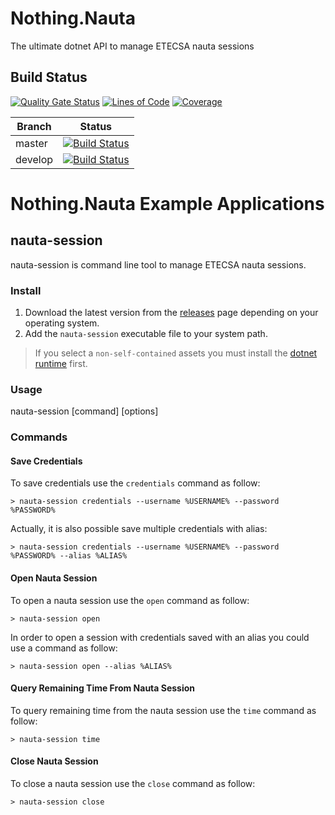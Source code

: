 Nothing.Nauta
===============

The ultimate dotnet API to manage ETECSA nauta sessions

Build Status
------------
[![Quality Gate Status](https://sonarcloud.io/api/project_badges/measure?project=stoneassemblies_Nothing.Nauta&metric=alert_status)](https://sonarcloud.io/dashboard?id=stoneassemblies_Nothing.Nauta)
[![Lines of Code](https://sonarcloud.io/api/project_badges/measure?project=stoneassemblies_Nothing.Nauta&metric=ncloc)](https://sonarcloud.io/dashboard?id=stoneassemblies_Nothing.Nauta)
[![Coverage](https://sonarcloud.io/api/project_badges/measure?project=stoneassemblies_Nothing.Nauta&metric=coverage)](https://sonarcloud.io/dashboard?id=stoneassemblies_Nothing.Nauta)

Branch | Status
------ | :------:
master | [![Build Status](https://dev.azure.com/alexfdezsauco/External%20Repositories%20Builds/_apis/build/status/alexfdezsauco.Nothing.Nauta?branchName=master)](https://dev.azure.com/alexfdezsauco/External%20Repositories%20Builds/_build/latest?definitionId=17&branchName=master)
develop | [![Build Status](https://dev.azure.com/alexfdezsauco/External%20Repositories%20Builds/_apis/build/status/alexfdezsauco.Nothing.Nauta?branchName=develop)](https://dev.azure.com/alexfdezsauco/External%20Repositories%20Builds/_build/latest?definitionId=17&branchName=develop)


# Nothing.Nauta Example Applications

## nauta-session

nauta-session is command line tool to manage ETECSA nauta sessions. 

### Install 

1) Download the latest version from the [releases](https://github.com/alexfdezsauco/Nothing.Nauta/releases) page depending on your operating system.  
2) Add the `nauta-session` executable file to your system path. 

> If you select a `non-self-contained` assets you must install the [dotnet runtime](https://dotnet.microsoft.com/en-us/download/dotnet/6.0/runtime) first.

### Usage

  nauta-session [command] [options]
  
### Commands

#### Save Credentials

To save credentials use the `credentials` command as follow:

    > nauta-session credentials --username %USERNAME% --password %PASSWORD%

Actually, it is also possible save multiple credentials with alias: 

    > nauta-session credentials --username %USERNAME% --password %PASSWORD% --alias %ALIAS%

    
#### Open Nauta Session

To open a nauta session use the `open` command as follow:

    > nauta-session open

In order to open a session with credentials saved with an alias you could use a command as follow:

    > nauta-session open --alias %ALIAS%


#### Query Remaining Time From Nauta Session

To query remaining time from the nauta session use the `time` command as follow:

    > nauta-session time
    
#### Close Nauta Session

To close a nauta session use the `close` command as follow:

    > nauta-session close
